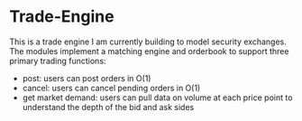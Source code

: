 # Trade-Engine
This is a trade engine I am currently building to model security exchanges.
The modules implement a matching engine and orderbook to support three primary trading functions:
- post: users can post orders in O(1)
- cancel: users can cancel pending orders in O(1)
- get market demand: users can pull data on volume at each price point to understand the depth of the bid and ask sides
